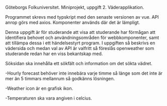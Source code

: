 Göteborgs Folkuniversitet. Miniprojekt, uppgift 2. Väderapplikation. 

Programmet skrevs med typskript med den senaste versionen av vue. 
API anrop görs med axios.
Komponenter används där det är lämpligt.

Denna uppgift är för studerande att visa att studerande har förmågan att identifiera behovet och användningsområden för webbkomponenter, samt att tillämpa dessa i ett händelsestyrt program. I uppgiften så beskrivs en vädersida och medan val av API är valfritt så föreslås openweather som studerande redan har en viss bekantskap med.

Söksidan ska innehålla ett sökfält och information om det sökta vädret.

-Hourly forecast behöver inte innebära varje timme så länge som det inte är mer än 5 timmars mellanrum så godkänns lösningen.

-Weather icon är en grafisk ikon.

-Temperaturen ska vara angiven i celcius.

  